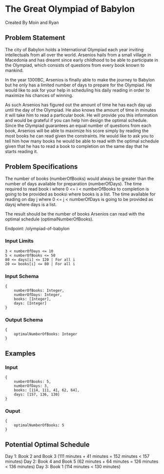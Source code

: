 # The Great Olympiad of Babylon

Created By Moin and Ryan

## Problem Statement

The city of Babylon holds a International Olympiad each year inviting intellectuals from all over the world. Arsenios hails from a small village in Macedonia and has dreamt since early childhood to be able to participate in the Olympiad, which consists of questions from every book known to mankind.

In the year 1300BC, Arsenios is finally able to make the journey to Babylon but he only has a limited number of days to prepare for the Olympiad. He would like to ask for your help in scheduling his daily reading in order to maximize his chances of winning.

As such Arsenios has figured out the amount of time he has each day up until the day of the Olympiad. He also knows the amount of time in minutes it will take him to read a particular book. He will provide you this information and would be grateful if you can help him design the optimal schedule. Since the Olympiad guarantees an equal number of questions from each book, Arsenios will be able to maximize his score simply by reading the most books he can read given the constraints. He would like to ask you to tell him how many books he would be able to read with the optimal schedule given that he has to read a book to completion on the same day that he starts reading it.

## Problem Specifications
The number of books (numberOfBooks) would always be greater than the number of days available for preparation (numberOfDays). The time required to read book i where 0 <= i < numberOfBooks to completion is going to be provided as booksi where books is a list. The time available for reading on day j where 0 <= j < numberOfDays is going to be provided as daysj where days is a list.

The result should be the number of books Arsenios can read with the optimal schedule (optimalNumberOfBooks).

Endpoint: /olympiad-of-babylon

### Input Limits

```
3 < numberOfDays <= 10
5 < numberOfBooks <= 50
80 <= days[i] <= 120 | For all i
20 <= books[i] <= 80 | For all i
```

### Input Schema
```
{
    numberOfBooks: Integer,
    numberOfDays: Integer,
    books: [Integer],
    days: [Integer]
}
```

### Output Schema
```
{
    optimalNumberOfBooks: Integer
}
```

## Examples

### Input
```
{
    numberOfBooks: 5,
    numberOfDays: 3,
    books: [114, 111, 41, 62, 64],
    days: [157, 136, 130]
}
```

### Ouput
```
{
    optimalNumberOfBooks: 5
}
```

## Potential Optimal Schedule

Day 1: Book 2 and Book 3 (111 minutes + 41 minutes = 152 minutes < 157 minutes)
Day 2: Book 4 and Book 5 (62 minutes + 64 minutes = 126 minutes < 136 minutes)
Day 3: Book 1 (114 minutes < 130 minutes)